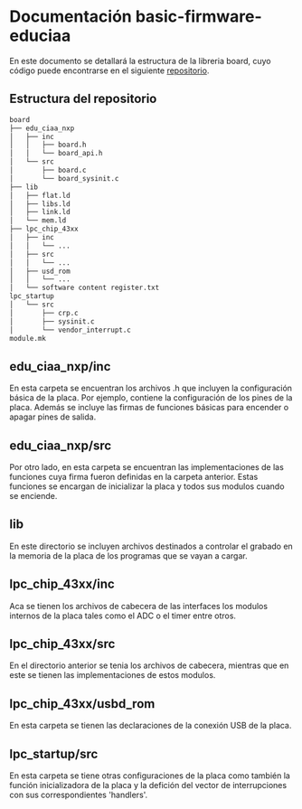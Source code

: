 # Documentación basic-firmware-educiaa

En este documento se detallará la estructura de la libreria board, cuyo código puede encontrarse en el siguiente  [repositorio](https://github.com/LautaroEst/basic-firmware-educiaa/tree/master/libs/board).

## Estructura del repositorio
```bash
board
├── edu_ciaa_nxp
│   ├── inc
│   │   ├── board.h
│   │   └── board_api.h
│   └── src
│       ├── board.c
│       └── board_sysinit.c
├── lib
│   ├── flat.ld
│   ├── libs.ld
│   ├── link.ld
│   └── mem.ld
├── lpc_chip_43xx
│   ├── inc
│   │   └── ...
│   ├── src
│   │   └── ...
│   ├── usd_rom
│   │   └── ...
│   └── software content register.txt
lpc_startup
│   └── src
│       ├── crp.c
│       ├── sysinit.c
│       └── vendor_interrupt.c
module.mk
```

## edu_ciaa_nxp/inc

En esta carpeta se encuentran los archivos .h que incluyen la configuración básica de la placa. Por ejemplo, contiene la configuración de los pines de la placa. Además se incluye las firmas de funciones básicas para encender o apagar pines de salida.

## edu_ciaa_nxp/src

Por otro lado, en esta carpeta se encuentran las implementaciones de las funciones cuya firma fueron definidas en la carpeta anterior. Estas funciones se encargan de inicializar la placa y todos sus modulos cuando se enciende.

## lib
En este directorio se incluyen archivos destinados a controlar el grabado en la memoria de la placa de los programas que se vayan a cargar.

## lpc_chip_43xx/inc
Aca se tienen los archivos de cabecera de las interfaces los modulos internos de la placa tales como el ADC o el timer entre otros.

## lpc_chip_43xx/src
En el directorio anterior se tenia los archivos de cabecera, mientras que en este se tienen las implementaciones de estos modulos.

## lpc_chip_43xx/usbd_rom
En esta carpeta se tienen las declaraciones de la conexión USB de la placa.

## lpc_startup/src
En esta carpeta se tiene otras configuraciones de la placa como también la función inicializadora de la placa y la defición del vector de interrupciones con sus correspondientes 'handlers'.
